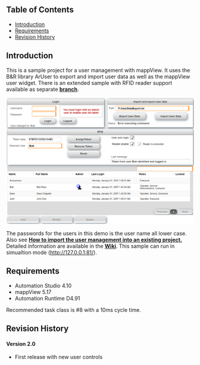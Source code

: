 ## Table of Contents
* [Introduction](#Introduction)
* [Requirements](#Requirements)
* [Revision History](#Revision-History)

<a name="Introduction"></a>
## Introduction
This is a sample project for a user management with mappView. It uses the B&R library ArUser to export and import user data as well as the mappView user widget. There is an extended sample with RFID reader support available as separate [**branch**](https://github.com/br-automation-com/mappView-User/tree/V2_RFID).

![](Logical/mappView/Resources/Media/screenshot.png)

The passwords for the users in this demo is the user name all lower case. Also see [**How to import the user management into an existing project.**](Logical/mappUser/HowToImport.pdf) Detailed information are available in the [**Wiki**](https://github.com/stephan1827/mappView-User/wiki). This sample can run in simualtion mode (http://127.0.0.1:81/).

<a name="Requirements"></a>
## Requirements
* Automation Studio 4.10
* mappView 5.17
* Automation Runtime D4.91

Recommended task class is #8 with a 10ms cycle time.

<a name="Revision-History"></a>
## Revision History

#### Version 2.0
- First release with new user controls
